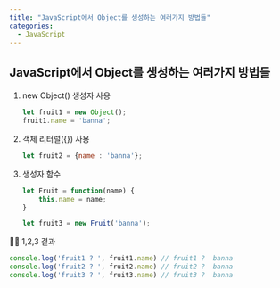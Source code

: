 ```yaml
---
title: "JavaScript에서 Object를 생성하는 여러가지 방법들"
categories:
  - JavaScript
---
```


## JavaScript에서 Object를 생성하는 여러가지 방법들

1. new Object() 생성자 사용

	```js
	let fruit1 = new Object();
	fruit1.name = 'banna';
	```

2. 객체 리터럴({}) 사용

	```js
	let fruit2 = {name : 'banna'};
	```

3. 생성자 함수

	```js
	let Fruit = function(name) {
		this.name = name;
	}

	let fruit3 = new Fruit('banna');
	```

💁‍♀️ 1,2,3 결과

```js
console.log('fruit1 ? ', fruit1.name) // fruit1 ?  banna
console.log('fruit2 ? ', fruit2.name) // fruit2 ?  banna
console.log('fruit3 ? ', fruit3.name) // fruit3 ?  banna
```

